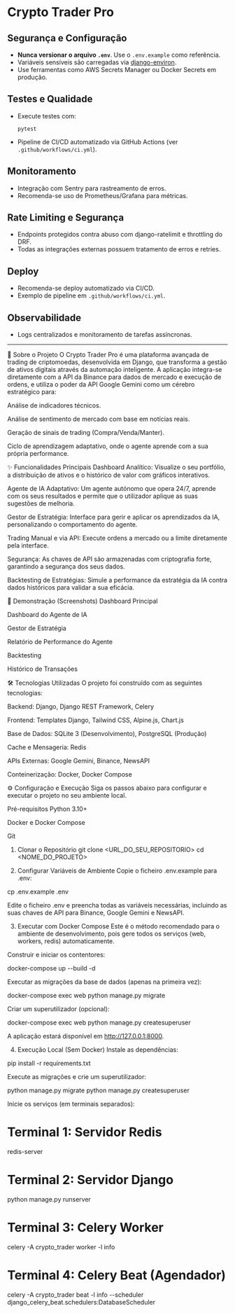 # Crypto Trader Pro

## Segurança e Configuração

- **Nunca versionar o arquivo `.env`**. Use o `.env.example` como referência.
- Variáveis sensíveis são carregadas via [django-environ](https://github.com/joke2k/django-environ).
- Use ferramentas como AWS Secrets Manager ou Docker Secrets em produção.

## Testes e Qualidade

- Execute testes com:
  ```
  pytest
  ```
- Pipeline de CI/CD automatizado via GitHub Actions (ver `.github/workflows/ci.yml`).

## Monitoramento

- Integração com Sentry para rastreamento de erros.
- Recomenda-se uso de Prometheus/Grafana para métricas.

## Rate Limiting e Segurança

- Endpoints protegidos contra abuso com django-ratelimit e throttling do DRF.
- Todas as integrações externas possuem tratamento de erros e retries.

## Deploy

- Recomenda-se deploy automatizado via CI/CD.
- Exemplo de pipeline em `.github/workflows/ci.yml`.

## Observabilidade

- Logs centralizados e monitoramento de tarefas assíncronas.

---

🚀 Sobre o Projeto
O Crypto Trader Pro é uma plataforma avançada de trading de criptomoedas, desenvolvida em Django, que transforma a gestão de ativos digitais através da automação inteligente. A aplicação integra-se diretamente com a API da Binance para dados de mercado e execução de ordens, e utiliza o poder da API Google Gemini como um cérebro estratégico para:

Análise de indicadores técnicos.

Análise de sentimento de mercado com base em notícias reais.

Geração de sinais de trading (Compra/Venda/Manter).

Ciclo de aprendizagem adaptativo, onde o agente aprende com a sua própria performance.

✨ Funcionalidades Principais
Dashboard Analítico: Visualize o seu portfólio, a distribuição de ativos e o histórico de valor com gráficos interativos.

Agente de IA Adaptativo: Um agente autónomo que opera 24/7, aprende com os seus resultados e permite que o utilizador aplique as suas sugestões de melhoria.

Gestor de Estratégia: Interface para gerir e aplicar os aprendizados da IA, personalizando o comportamento do agente.

Trading Manual e via API: Execute ordens a mercado ou a limite diretamente pela interface.

Segurança: As chaves de API são armazenadas com criptografia forte, garantindo a segurança dos seus dados.

Backtesting de Estratégias: Simule a performance da estratégia da IA contra dados históricos para validar a sua eficácia.

📸 Demonstração (Screenshots)
Dashboard Principal

Dashboard do Agente de IA

Gestor de Estratégia

Relatório de Performance do Agente

Backtesting

Histórico de Transações

🛠️ Tecnologias Utilizadas
O projeto foi construído com as seguintes tecnologias:

Backend: Django, Django REST Framework, Celery

Frontend: Templates Django, Tailwind CSS, Alpine.js, Chart.js

Base de Dados: SQLite 3 (Desenvolvimento), PostgreSQL (Produção)

Cache e Mensageria: Redis

APIs Externas: Google Gemini, Binance, NewsAPI

Conteinerização: Docker, Docker Compose

⚙️ Configuração e Execução
Siga os passos abaixo para configurar e executar o projeto no seu ambiente local.

Pré-requisitos
Python 3.10+

Docker e Docker Compose

Git

1. Clonar o Repositório
git clone <URL_DO_SEU_REPOSITORIO>
cd <NOME_DO_PROJETO>

2. Configurar Variáveis de Ambiente
Copie o ficheiro .env.example para .env:

cp .env.example .env

Edite o ficheiro .env e preencha todas as variáveis necessárias, incluindo as suas chaves de API para Binance, Google Gemini e NewsAPI.

3. Executar com Docker Compose
Este é o método recomendado para o ambiente de desenvolvimento, pois gere todos os serviços (web, workers, redis) automaticamente.

Construir e iniciar os contentores:

docker-compose up --build -d

Executar as migrações da base de dados (apenas na primeira vez):

docker-compose exec web python manage.py migrate

Criar um superutilizador (opcional):

docker-compose exec web python manage.py createsuperuser

A aplicação estará disponível em http://127.0.0.1:8000.

4. Execução Local (Sem Docker)
Instale as dependências:

pip install -r requirements.txt

Execute as migrações e crie um superutilizador:

python manage.py migrate
python manage.py createsuperuser

Inicie os serviços (em terminais separados):

# Terminal 1: Servidor Redis
redis-server

# Terminal 2: Servidor Django
python manage.py runserver

# Terminal 3: Celery Worker
celery -A crypto_trader worker -l info

# Terminal 4: Celery Beat (Agendador)
celery -A crypto_trader beat -l info --scheduler django_celery_beat.schedulers:DatabaseScheduler
